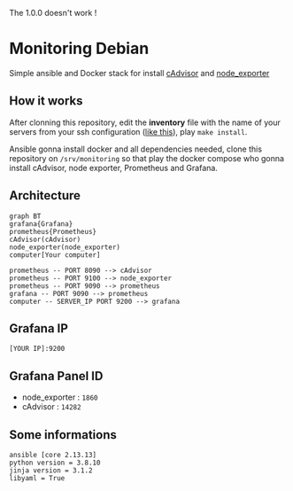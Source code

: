 The 1.0.0 doesn't work !

# Monitoring Debian
Simple ansible and Docker stack for install [cAdvisor](https://github.com/google/cadvisor) and [node_exporter](https://github.com/prometheus/node_exporter)

## How it works

After clonning this repository, edit the __inventory__ file with the name of your servers from your ssh configuration ([like this](https://github.com/arezoomaleki/ssh-config-file/blob/main/config)), play `make install`.

Ansible gonna install docker and all dependencies needed, clone this repository on ``/srv/monitoring`` so that play the docker compose who gonna install cAdvisor, node exporter, Prometheus and Grafana.

## Architecture
```mermaid
graph BT
grafana{Grafana} 
prometheus{Prometheus} 
cAdvisor(cAdvisor) 
node_exporter(node_exporter) 
computer[Your computer] 

prometheus -- PORT 8090 --> cAdvisor 
prometheus -- PORT 9100 --> node_exporter 
prometheus -- PORT 9090 --> prometheus 
grafana -- PORT 9090 --> prometheus 
computer -- SERVER_IP PORT 9200 --> grafana 
```

## Grafana IP

``[YOUR IP]:9200``

## Grafana Panel ID

- node_exporter : `1860`
- cAdvisor : ``14282``


## Some informations

```
ansible [core 2.13.13]
python version = 3.8.10
jinja version = 3.1.2
libyaml = True
```

